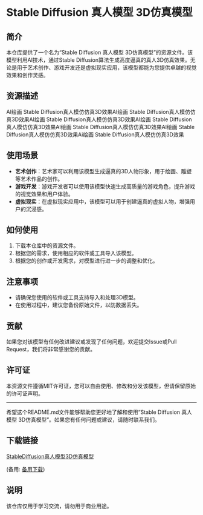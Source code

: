 # Stable Diffusion 真人模型 3D仿真模型

## 简介
本仓库提供了一个名为“Stable Diffusion 真人模型 3D仿真模型”的资源文件。该模型利用AI技术，通过Stable Diffusion算法生成高度逼真的真人3D仿真效果。无论是用于艺术创作、游戏开发还是虚拟现实应用，该模型都能为您提供卓越的视觉效果和创作灵感。

## 资源描述
AI绘画 Stable Diffusion真人模仿仿真3D效果AI绘画 Stable Diffusion真人模仿仿真3D效果AI绘画 Stable Diffusion真人模仿仿真3D效果AI绘画 Stable Diffusion真人模仿仿真3D效果AI绘画 Stable Diffusion真人模仿仿真3D效果AI绘画 Stable Diffusion真人模仿仿真3D效果Ai绘画 Stable Diffusion真人模仿仿真3D效果

## 使用场景
- **艺术创作**：艺术家可以利用该模型生成逼真的3D人物形象，用于绘画、雕塑等艺术作品的创作。
- **游戏开发**：游戏开发者可以使用该模型快速生成高质量的游戏角色，提升游戏的视觉效果和用户体验。
- **虚拟现实**：在虚拟现实应用中，该模型可以用于创建逼真的虚拟人物，增强用户的沉浸感。

## 如何使用
1. 下载本仓库中的资源文件。
2. 根据您的需求，使用相应的软件或工具导入该模型。
3. 根据您的创作或开发需求，对模型进行进一步的调整和优化。

## 注意事项
- 请确保您使用的软件或工具支持导入和处理3D模型。
- 在使用过程中，建议您备份原始文件，以防数据丢失。

## 贡献
如果您对该模型有任何改进建议或发现了任何问题，欢迎提交Issue或Pull Request，我们将非常感谢您的贡献。

## 许可证
本资源文件遵循MIT许可证，您可以自由使用、修改和分发该模型，但请保留原始的许可证声明。

---

希望这个README.md文件能够帮助您更好地了解和使用“Stable Diffusion 真人模型 3D仿真模型”。如果您有任何问题或建议，请随时联系我们。

## 下载链接
[StableDiffusion真人模型3D仿真模型](https://pan.quark.cn/s/c55bfa2a41e8) 

(备用: [备用下载](https://pan.baidu.com/s/1cn6H7GO4OEZG-vd0djiE-A?pwd=1234))

## 说明

该仓库仅用于学习交流，请勿用于商业用途。
